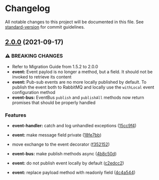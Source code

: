 # Changelog

All notable changes to this project will be documented in this file. See [standard-version](https://github.com/conventional-changelog/standard-version) for commit guidelines.

## [2.0.0](https://github.com/goparrot/nestjs-pubsub-event-bus/compare/v1.5.2...v2.0.0) (2021-09-17)


### ⚠ BREAKING CHANGES

* Refer to Migration Guide from 1.5.2 to 2.0.0
* **event:** Event paylod is no longer a method, but a field. It should not be invoked to
retrieve its content
* **event:** Pub-sub events are no more locally published by default. To publish the event both
to RabbitMQ and locally use the `withLocal` event configuration method
* **event-bus:** EventBus `publish` and `publishAll` methods now return promises that should be
properly handled

### Features

* **event-handler:** catch and log unhandled exceptions ([15cc9f4](https://github.com/goparrot/nestjs-pubsub-event-bus/commit/15cc9f45d05414726d914e6fb96048856391241c))
* **event:** make message field private ([18fe7bb](https://github.com/goparrot/nestjs-pubsub-event-bus/commit/18fe7bbf5679cbf077f9ebd3009b450357aeca9a))
* move exchange to the event decorator ([f352152](https://github.com/goparrot/nestjs-pubsub-event-bus/commit/f3521520f0ceaba2d2f36e7f6598b36fa30e0929))


* **event-bus:** make publish methods async ([4b8c50d](https://github.com/goparrot/nestjs-pubsub-event-bus/commit/4b8c50d455c0def642143cf7050c1986a2e7ee84))
* **event:** do not publish event locally by default ([c2edcc2](https://github.com/goparrot/nestjs-pubsub-event-bus/commit/c2edcc20a410d0ba1bdb773294d94e1fb9ee2574))
* **event:** replace payload method with readonly field ([4c4a544](https://github.com/goparrot/nestjs-pubsub-event-bus/commit/4c4a5448e36240c495e81d8c944480ce4982214c))
